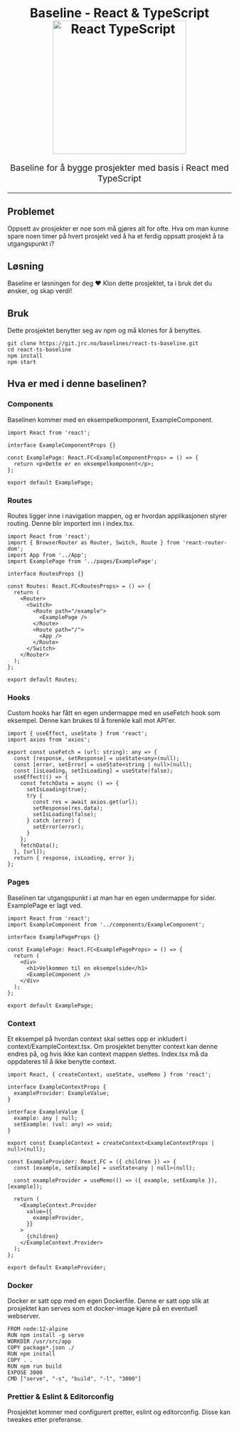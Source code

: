 <h1 align="center">
  Baseline - React & TypeScript
  <br>
  <img src="https://jordy.app/_next/static/images/header-image-35c957288a5759161d321bcba4423e7f.png" alt="React TypeScript" title="React TypeScript" width="300">
  <br>
</h1>
<p align="center" style="font-size: 1.2rem;">Baseline for å bygge prosjekter med basis i React med TypeScript</p>

<hr />

## Problemet

Oppsett av prosjekter er noe som må gjøres alt for ofte. Hva om man kunne spare noen timer på hvert prosjekt ved å ha et ferdig oppsatt prosjekt å ta utgangspunkt i?

## Løsning

Baseline er løsningen for deg ❤️
Klon dette prosjektet, ta i bruk det du ønsker, og skap verdi!

## Bruk

Dette prosjektet benytter seg av npm og må klones for å benyttes.

```
git clone https://git.jrc.no/baselines/react-ts-baseline.git
cd react-ts-baseline
npm install 
npm start
```
## Hva er med i denne baselinen?

### Components
Baselinen kommer med en eksempelkomponent, ExampleComponent. 

```
import React from 'react';

interface ExampleComponentProps {}

const ExamplePage: React.FC<ExampleComponentProps> = () => {
  return <p>Dette er en eksempelkomponent</p>;
};

export default ExamplePage;

```

### Routes
Routes ligger inne i navigation mappen, og er hvordan applikasjonen styrer routing. Denne blir importert inn i index.tsx.
```
import React from 'react';
import { BrowserRouter as Router, Switch, Route } from 'react-router-dom';
import App from '../App';
import ExamplePage from '../pages/ExamplePage';

interface RoutesProps {}

const Routes: React.FC<RoutesProps> = () => {
  return (
    <Router>
      <Switch>
        <Route path="/example">
          <ExamplePage />
        </Route>
        <Route path="/">
          <App />
        </Route>
      </Switch>
    </Router>
  );
};

export default Routes;
```

### Hooks
Custom hooks har fått en egen undermappe med en useFetch hook som eksempel. Denne kan brukes til å forenkle kall mot API'er.
```
import { useEffect, useState } from 'react';
import axios from 'axios';

export const useFetch = (url: string): any => {
  const [response, setResponse] = useState<any>(null);
  const [error, setError] = useState<string | null>(null);
  const [isLoading, setIsLoading] = useState(false);
  useEffect(() => {
    const fetchData = async () => {
      setIsLoading(true);
      try {
        const res = await axios.get(url);
        setResponse(res.data);
        setIsLoading(false);
      } catch (error) {
        setError(error);
      }
    };
    fetchData();
  }, [url]);
  return { response, isLoading, error };
};

```

### Pages
Baselinen tar utgangspunkt i at man har en egen undermappe for sider. ExamplePage er lagt ved.
```
import React from 'react';
import ExampleComponent from '../components/ExampleComponent';

interface ExamplePageProps {}

const ExamplePage: React.FC<ExamplePageProps> = () => {
  return (
    <div>
      <h1>Velkommen til en eksempelside</h1>
      <ExampleComponent />
    </div>
  );
};

export default ExamplePage;

```

### Context
Et eksempel på hvordan context skal settes opp er inkludert i context/ExampleContext.tsx. Om prosjektet benytter context kan denne endres på, og hvis ikke kan context mappen slettes. Index.tsx må da oppdateres til å ikke benytte context.
```
import React, { createContext, useState, useMemo } from 'react';

interface ExampleContextProps {
  exampleProvider: ExampleValue;
}

interface ExampleValue {
  example: any | null;
  setExample: (val: any) => void;
}

export const ExampleContext = createContext<ExampleContextProps | null>(null);

const ExampleProvider: React.FC = ({ children }) => {
  const [example, setExample] = useState<any | null>(null);

  const exampleProvider = useMemo(() => ({ example, setExample }), [example]);

  return (
    <ExampleContext.Provider
      value={{
        exampleProvider,
      }}
    >
      {children}
    </ExampleContext.Provider>
  );
};

export default ExampleProvider;

```

### Docker
Docker er satt opp med en egen Dockerfile. Denne er satt opp slik at prosjektet kan serves som et docker-image kjøre på en eventuell webserver.
```
FROM node:12-alpine
RUN npm install -g serve
WORKDIR /usr/src/app
COPY package*.json ./
RUN npm install
COPY . .
RUN npm run build
EXPOSE 3000
CMD ["serve", "-s", "build", "-l", "3000"]

```

### Prettier & Eslint & Editorconfig
Prosjektet kommer med configurert pretter, eslint og editorconfig. Disse kan tweakes etter preferanse.
